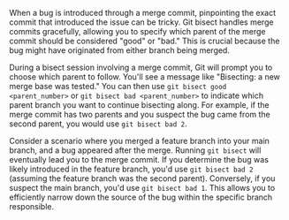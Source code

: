 When a bug is introduced through a merge commit, pinpointing the exact commit that introduced the issue can be tricky. Git bisect handles merge commits gracefully, allowing you to specify which parent of the merge commit should be considered "good" or "bad." This is crucial because the bug might have originated from either branch being merged.

During a bisect session involving a merge commit, Git will prompt you to choose which parent to follow. You'll see a message like "Bisecting: a new merge base was tested." You can then use `git bisect good <parent_number>` or `git bisect bad <parent_number>` to indicate which parent branch you want to continue bisecting along. For example, if the merge commit has two parents and you suspect the bug came from the second parent, you would use `git bisect bad 2`.

Consider a scenario where you merged a feature branch into your main branch, and a bug appeared after the merge. Running `git bisect` will eventually lead you to the merge commit. If you determine the bug was likely introduced in the feature branch, you'd use `git bisect bad 2` (assuming the feature branch was the second parent). Conversely, if you suspect the main branch, you'd use `git bisect bad 1`. This allows you to efficiently narrow down the source of the bug within the specific branch responsible.